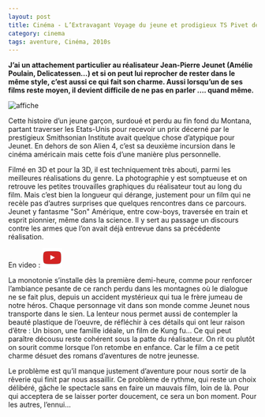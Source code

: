 ```yaml
---
layout: post
title: Cinéma - L’Extravagant Voyage du jeune et prodigieux TS Pivet de JP Jeunet (2013)
category: cinema
tags: aventure, Cinéma, 2010s
---
```

**​J’ai un attachement particulier au réalisateur Jean-Pierre Jeunet (Amélie Poulain, Delicatessen…) et si on peut lui reprocher de rester dans le même style, c’est aussi ce qui fait son charme. Aussi lorsqu’un de ses films reste moyen, il devient difficile de ne pas en parler …. quand même.**

![affiche](https://filedn.eu/llqi9IBxlYouGRXYG2xlROb/img/2013/tspivet.jpg)

Cette histoire d’un jeune garçon, surdoué et perdu au fin fond du Montana, partant traverser les Etats-Unis pour recevoir un prix décerné par le prestigieux Smithsonian Institute avait quelque chose d’atypique pour Jeunet. En dehors de son Alien 4, c’est sa deuxième incursion dans le cinéma américain mais cette fois d’une manière plus personnelle.

Filmé en 3D et pour la 3D, il est techniquement très abouti, parmi les meilleures réalisations du genre. La photographie y est somptueuse et on retrouve les petites trouvailles graphiques du réalisateur tout au long du film. Mais c’est bien la longueur qui dérange, justement pour un film qui ne recèle pas d’autres surprises que quelques rencontres dans ce parcours. Jeunet y fantasme "Son" Amérique, entre cow-boys, traversée en train et esprit pionnier, même dans la science. Il y sert au passage un discours contre les armes que l’on avait déjà entrevue dans sa précédente réalisation.

En video : [![video](/images/youtube.png)](https://www.youtube.com/watch?v=V8X8OCwwxTo)

La monotonie s’installe dès la première demi-heure, comme pour renforcer l’ambiance pesante de ce ranch perdu dans les montagnes où le dialogue ne se fait plus, depuis un accident mystérieux qui tua le frère jumeau de notre héros. Chaque personnage vit dans son monde comme Jeunet nous transporte dans le sien. La lenteur nous permet aussi de contempler la beauté plastique de l’oeuvre, de réfléchir à ces détails qui ont leur raison d’être : Un bison, une famille idéale, un film de Kung fu… Ce qui peut paraître décousu reste cohérent sous la patte du réalisateur. On rit ou plutôt on sourit comme lorsque l’on retombe en enfance. Car le film a ce petit charme désuet des romans d’aventures de notre jeunesse.

Le problème est qu’il manque justement d’aventure pour nous sortir de la rêverie qui finit par nous assaillir. Ce problème de rythme, qui reste un choix délibéré, gâche le spectacle sans en faire un mauvais film, loin de là. Pour qui acceptera de se laisser porter doucement, ce sera un bon moment. Pour les autres, l’ennui…
